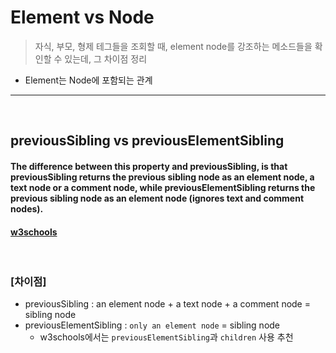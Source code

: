 # Element vs Node
> 자식, 부모, 형제 테그들을 조회할 때, element node를 강조하는 메소드들을 확인할 수 있는데, 그 차이점 정리
* Element는 Node에 포함되는 관계

<hr>
<br>

## previousSibling vs previousElementSibling
#### The difference between this property and previousSibling, is that previousSibling returns the previous sibling node as an element node, a text node or a comment node, while previousElementSibling returns the previous sibling node as an element node (ignores text and comment nodes).
#### [w3schools](https://www.w3schools.com/jsref/prop_element_previouselementsibling.asp)

<br>

### [차이점]
* previousSibling : an element node + a text node + a comment node = sibling node
* previousElementSibling : `only an element node` = sibling node
  * w3schools에서는 `previousElementSibling`과 `children` 사용 추천
